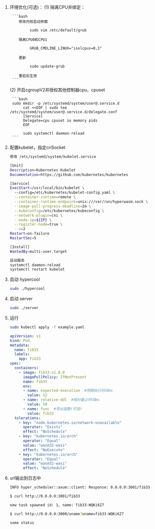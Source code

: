 1. 环境优化(可选)：
    (1) 隔离CPU并绑定：
        
        ```bash
           修改内核启动参数
           
                sudo vim /etc/default/grub
        
           隔离CPU0和CPU1
           
                GRUB_CMDLINE_LINUX="isolcpus=0,1"
          
           更新
           
                sudo update-grub
           
           重启后生效
        ```
        
    (2) 开启cgroupV2并授权其他控制器cpu、cpuset
        
        ```bash
        sudo mkdir -p /etc/systemd/system/user@.service.d
             cat <<EOF | sudo tee /etc/systemd/system/user@.service.d/delegate.conf
             [Service]
             Delegate=cpu cpuset io memory pids
             EOF
        
             sudo systemctl daemon-reload
        ```
        

2. 配置kubelet，指定criSocket
    
    ```bash
    修改 /etc/systemd/system/kubelet.service
    
    [Unit]
    Description=Kubernetes Kubelet
    Documentation=https://github.com/kubernetes/kubernetes
    
    [Service]
    ExecStart=/usr/local/bin/kubelet \
      --config=/etc/kubernetes/kubelet-config.yaml \
      --container-runtime=remote \
      --container-runtime-endpoint=unix:///var/run/hyperwasm.sock \
      --image-pull-progress-deadline=2m \
      --kubeconfig=/etc/kubernetes/kubeconfig \
      --network-plugin=cni \
      --node-ip=${IP} \
      --register-node=true \
      --v=2
    Restart=on-failure
    RestartSec=5
    
    [Install]
    WantedBy=multi-user.target
    
    启动服务
    systemctl daemon-reload
    systemctl restart kubelet
    ```
    
3. 启动 hypercool
    
    ```bash
    sudo ./hypercool
    ```
    
4. 启动 server
    
    ```bash
    sudo ./server
    ```
    
5. 运行
    
    ```bash
    sudo kubectl apply -f example.yaml
    ```
    
    ```yaml
    apiVersion: v1
    kind: Pod
    metadata:
      name: fib33
      labels:
        app: fib33
    spec:
      containers:
        - image: fib33:v1.0.0
          imagePullPolicy: IfNotPresent
          name: fib33
          env:
          - name: expected-execution  #预期执行时间ms
            value: 12
          - name: relative-ddl  #相对截止时间ms
            value: 50
          - name: func  #导出函数(可选)
            value: fib33
      tolerations:
        - key: "node.kubernetes.io/network-unavailable"
          operator: "Exists"
          effect: "NoSchedule"
        - key: "kubernetes.io/arch"
          operator: "Equal"
          value: "wasm32-wasi"
          effect: "NoExecute"
        - key: "kubernetes.io/arch"
          operator: "Equal"
          value: "wasm32-wasi"
          effect: "NoSchedule"
    ```
    
6. url输出到日志中
    
    ```bash
    INFO hyper_scheduler::axum::client: Response: 0.0.0.0:3001/fib33
    ```
    
    ```bash
    $ curl http://0.0.0.0:3001/fib33
    
    new task spawned id: 1, name: fib33-WQKi6Z7
    
    $ curl http://0.0.0.0:3000/uname?uname=fib33-WQKi6Z7
    
    some status
    ```